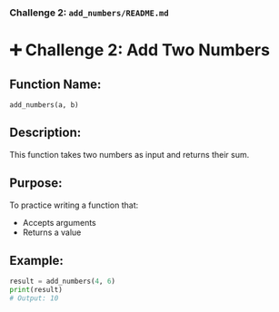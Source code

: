### Challenge 2: `add_numbers/README.md`

# ➕ Challenge 2: Add Two Numbers

## Function Name:
`add_numbers(a, b)`

## Description:
This function takes two numbers as input and returns their sum.

## Purpose:
To practice writing a function that:
- Accepts arguments
- Returns a value

## Example:
```python
result = add_numbers(4, 6)
print(result)
# Output: 10
